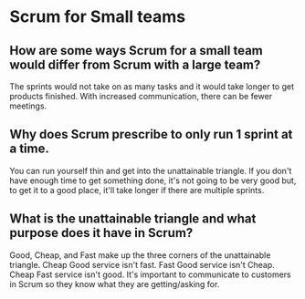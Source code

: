 # Scrum for Small teams
## How are some ways Scrum for a small team would differ from Scrum with a large team?
The sprints would not take on as many tasks and it would take longer to get products finished. With increased communication, there can be fewer meetings.
## Why does Scrum prescribe to only run 1 sprint at a time.
You can run yourself thin and get into the unattainable triangle. If you don't have enough time to get something done, it's not going to be very good but, to get it to a good place, it'll take longer if there are multiple sprints.

## What is the unattainable triangle and what purpose does it have in Scrum?
Good, Cheap, and Fast make up the three corners of the unattainable triangle. Cheap Good service isn't fast. Fast Good service isn't Cheap. Cheap Fast service isn't good. It's important to communicate to customers in Scrum so they know what they are getting/asking for.